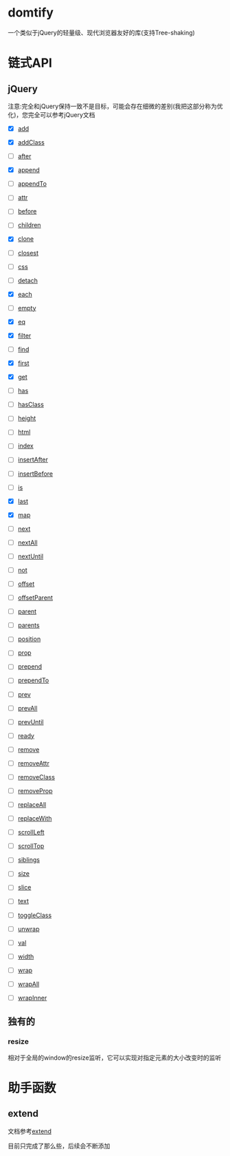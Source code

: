 # domtify

一个类似于jQuery的轻量级、现代浏览器友好的库(支持Tree-shaking)


# 链式API

## jQuery

注意:完全和jQuery保持一致不是目标，可能会存在细微的差别(我把这部分称为优化)，您完全可以参考jQuery文档


 - [x] [add](http://api.jquery.com/add/)
 - [x] [addClass](http://api.jquery.com/addClass/)
 - [ ] [after](http://api.jquery.com/after/)
 - [x] [append](http://api.jquery.com/append/)
 - [ ] [appendTo](http://api.jquery.com/appendTo/)
 - [ ] [attr](http://api.jquery.com/attr/)
 - [ ] [before](http://api.jquery.com/before/)
 - [ ] [children](http://api.jquery.com/children/)
 - [x] [clone](http://api.jquery.com/clone/)
 - [ ] [closest](http://api.jquery.com/closest/)
 - [ ] [css](http://api.jquery.com/css/)
 - [ ] [detach](http://api.jquery.com/detach/)
 - [x] [each](http://api.jquery.com/each/)
 - [ ] [empty](http://api.jquery.com/empty/)
 - [x] [eq](http://api.jquery.com/eq/)
 - [x] [filter](http://api.jquery.com/filter/)
 - [ ] [find](http://api.jquery.com/find/)
 - [x] [first](http://api.jquery.com/first/)
 - [x] [get](http://api.jquery.com/get/)
 - [ ] [has](http://api.jquery.com/has/)
 - [ ] [hasClass](http://api.jquery.com/hasClass/)
 - [ ] [height](http://api.jquery.com/height/)
 - [ ] [html](http://api.jquery.com/html/)
 - [ ] [index](http://api.jquery.com/index/)
 - [ ] [insertAfter](http://api.jquery.com/insertAfter/)
 - [ ] [insertBefore](http://api.jquery.com/insertBefore/)
 - [ ] [is](http://api.jquery.com/is/)
 - [x] [last](http://api.jquery.com/last/)
 - [x] [map](http://api.jquery.com/map/)
 - [ ] [next](http://api.jquery.com/next/)
 - [ ] [nextAll](http://api.jquery.com/nextAll/)
 - [ ] [nextUntil](http://api.jquery.com/nextUntil/)
 - [ ] [not](http://api.jquery.com/not/)
 - [ ] [offset](http://api.jquery.com/offset/)
 - [ ] [offsetParent](http://api.jquery.com/offsetParent/)
 - [ ] [parent](http://api.jquery.com/parent/)
 - [ ] [parents](http://api.jquery.com/parents/)
 - [ ] [position](http://api.jquery.com/position/)
 - [ ] [prop](http://api.jquery.com/prop/)
 - [ ] [prepend](http://api.jquery.com/prepend/)
 - [ ] [prependTo](http://api.jquery.com/prependTo/)
 - [ ] [prev](http://api.jquery.com/prev/)
 - [ ] [prevAll](http://api.jquery.com/prevAll/)
 - [ ] [prevUntil](http://api.jquery.com/prevUntil/)
 - [ ] [ready](http://api.jquery.com/ready/)
 - [ ] [remove](http://api.jquery.com/remove/)
 - [ ] [removeAttr](http://api.jquery.com/removeAttr/)
 - [ ] [removeClass](http://api.jquery.com/removeClass/)
 - [ ] [removeProp](http://api.jquery.com/removeProp/)
 - [ ] [replaceAll](http://api.jquery.com/replaceAll/)
 - [ ] [replaceWith](http://api.jquery.com/replaceWith/)
 - [ ] [scrollLeft](http://api.jquery.com/scrollLeft/)
 - [ ] [scrollTop](http://api.jquery.com/scrollTop/)
 - [ ] [siblings](http://api.jquery.com/siblings/)
 - [ ] [size](http://api.jquery.com/size/)
 - [ ] [slice](http://api.jquery.com/slice/)
 - [ ] [text](http://api.jquery.com/text/)
 - [ ] [toggleClass](http://api.jquery.com/toggleClass/)
 - [ ] [unwrap](http://api.jquery.com/unwrap/)
 - [ ] [val](http://api.jquery.com/val/)
 - [ ] [width](http://api.jquery.com/width/)
 - [ ] [wrap](http://api.jquery.com/wrap/)
 - [ ] [wrapAll](http://api.jquery.com/wrapAll/)
 - [ ] [wrapInner](http://api.jquery.com/wrapInner/)


## 独有的

### resize

相对于全局的window的resize监听，它可以实现对指定元素的大小改变时的监听



# 助手函数


## extend

文档参考[extend](https://api.jquery.com/jQuery.extend/)


目前只完成了那么些，后续会不断添加
